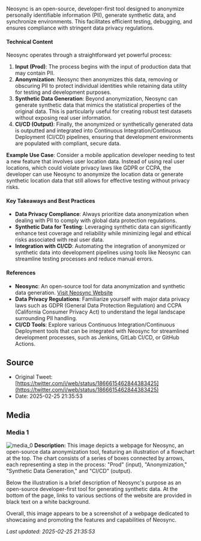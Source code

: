 Neosync is an open-source, developer-first tool designed to anonymize personally identifiable information (PII), generate synthetic data, and synchronize environments. This facilitates efficient testing, debugging, and ensures compliance with stringent data privacy regulations.

#### Technical Content
Neosync operates through a straightforward yet powerful process:
1. **Input (Prod)**: The process begins with the input of production data that may contain PII.
2. **Anonymization**: Neosync then anonymizes this data, removing or obscuring PII to protect individual identities while retaining data utility for testing and development purposes.
3. **Synthetic Data Generation**: Beyond anonymization, Neosync can generate synthetic data that mimics the statistical properties of the original data. This is particularly useful for creating robust test datasets without exposing real user information.
4. **CI/CD (Output)**: Finally, the anonymized or synthetically generated data is outputted and integrated into Continuous Integration/Continuous Deployment (CI/CD) pipelines, ensuring that development environments are populated with compliant, secure data.

**Example Use Case**: 
Consider a mobile application developer needing to test a new feature that involves user location data. Instead of using real user locations, which could violate privacy laws like GDPR or CCPA, the developer can use Neosync to anonymize the location data or generate synthetic location data that still allows for effective testing without privacy risks.

#### Key Takeaways and Best Practices
- **Data Privacy Compliance**: Always prioritize data anonymization when dealing with PII to comply with global data protection regulations.
- **Synthetic Data for Testing**: Leveraging synthetic data can significantly enhance test coverage and reliability while minimizing legal and ethical risks associated with real user data.
- **Integration with CI/CD**: Automating the integration of anonymized or synthetic data into development pipelines using tools like Neosync can streamline testing processes and reduce manual errors.

#### References
- **Neosync**: An open-source tool for data anonymization and synthetic data generation. [Visit Neosync Website](URL_to_Neosync_website)
- **Data Privacy Regulations**: Familiarize yourself with major data privacy laws such as GDPR (General Data Protection Regulation) and CCPA (California Consumer Privacy Act) to understand the legal landscape surrounding PII handling.
- **CI/CD Tools**: Explore various Continuous Integration/Continuous Deployment tools that can be integrated with Neosync for streamlined development processes, such as Jenkins, GitLab CI/CD, or GitHub Actions.
## Source

- Original Tweet: [https://twitter.com/i/web/status/1866615462844383425](https://twitter.com/i/web/status/1866615462844383425)
- Date: 2025-02-25 21:35:53


## Media

### Media 1
![media_0](./media_0.jpg)
**Description:** This image depicts a webpage for Neosync, an open-source data anonymization tool, featuring an illustration of a flowchart at the top. The chart consists of a series of boxes connected by arrows, each representing a step in the process: "Prod" (input), "Anonymization," "Synthetic Data Generation," and "CI/CD" (output).

Below the illustration is a brief description of Neosync's purpose as an open-source developer-first tool for generating synthetic data. At the bottom of the page, links to various sections of the website are provided in black text on a white background.

Overall, this image appears to be a screenshot of a webpage dedicated to showcasing and promoting the features and capabilities of Neosync.

*Last updated: 2025-02-25 21:35:53*